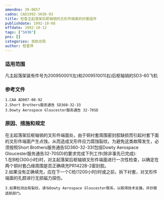 ```yaml
---
amendno: 39-0857  
cadno: CAD1992-SH36-03  
title: 检查主起落架后枢轴销的叉形件端面的衬套组件  
publishdate: 1992-10-08  
effdate: 1992-10-12  
tags: ["SH36"]  
pns: []  
categories: 民航总局  
author: 程晋萍  
---
```

  
### 适用范围  
凡主起落架装有件号为200950001(左)和200951001(右)后枢轴销的SD3-60飞机  
  
<!--more-->  
### 参考文件  
    1.CAA AD007-08-92  
    2.Short Brothers服务通告 SD360-32-33  
    3.Dowty Aerospace Gloucester服务通告 32-70SD  
  
### 原因、措施和规定  
在主起落架后枢轴销的叉形件端面处，由于铜衬套周围密封胶缺损而引起衬套下面的叉形件端面产生点蚀，从而造成叉形件应力腐蚀裂纹。为避免这类故障发生，必须按照Short Brothers服务通告SD360-32-33(包括Dowty Aerospace Gloucester服务通告32-70SD)的要求完成下列工作(除非事先已完成):  
    1.在B检(300小时)时，对主起落架后枢轴销叉形件端面进行一次性检查，以确定在两个铜衬套凸缘周围是否正确填充PR1422B-2密封胶。  
    2.如果没有正确填充，应在下一个C检(1200小时)时或之前，拆下衬套，对叉形件端面的孔腔进行无损磁力探伤。  
  
  
    3.如果检测出有裂纹，请与Dowty Aerospace Gloucester联系，以取得技术支援。并抄报适航部门。  
